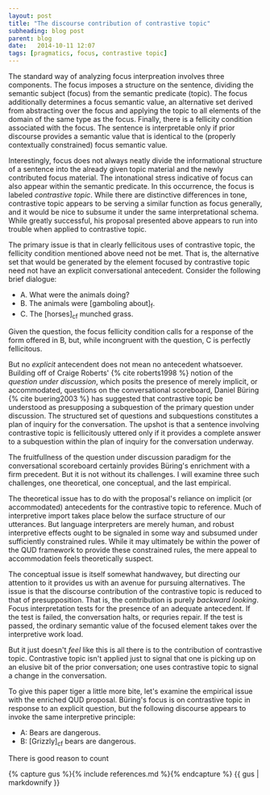 ```yaml
---
layout: post
title: "The discourse contribution of contrastive topic"
subheading: blog post
parent: blog
date:   2014-10-11 12:07
tags: [pragmatics, focus, contrastive topic]
---
```


The standard way of analyzing focus interpreation involves three components.  The focus imposes a structure on the sentence, dividing the semantic subject (focus) from the semantic predicate (topic).  The focus additionally determines a focus semantic value, an alternative set derived from abstracting over the focus and applying the topic to all elements of the domain of the same type as the focus.  Finally, there is a fellicity condition associated with the focus.  The sentence is interpretable only if prior discourse provides a semantic value that is identical to the (properly contextually constrained) focus semantic value.

Interestingly, focus does not always neatly divide the informational structure of a sentence into the already given topic material and the newly contributed focus material. The intonational stress indicative of focus can also appear within the semantic predicate.  In this occurrence, the focus is labeled _contrastive topic_. While there are distinctive differences in tone, contrastive topic appears to be serving a similar function as focus generally, and it would be nice to subsume it under the same interpretational schema. While greatly successful, his proposal presented above appears to run into trouble when applied to contrastive topic.

The primary issue is that in clearly fellicitous uses of contrastive topic, the fellicity condition mentioned above need not be met.  That is, the alternative set that would be generated by the element focused by contrastive topic need not have an explicit conversational antecedent. Consider the following brief dialogue:

+ A. What were the animals doing?
+ B. The animals were [gamboling about]<sub>f</sub>.
+ C. The [horses]<sub>cf</sub> munched grass.

Given the question, the focus fellicity condition calls for a response of the form offered in B, but, while incongruent with the question, C is perfectly fellicitous.

But no _explicit_ antecendent does not mean no antecedent whatsoever. Building off of Craige Roberts' {% cite roberts1998 %} notion of the _question under discussion_, which posits the presence of merely implicit, or accommodated, questions on the conversational scoreboard, Daniel B&#252;ring {% cite buering2003 %} has suggested that contrastive topic be understood as presupposing a subquestion of the primary question under discussion.  The structured set of questions and subquestions constitutes a plan of inquiry for the conversation.  The upshot is that a sentence involving contrastive topic is fellicitously uttered only if it provides a complete answer to a subquestion within the plan of inquiry for the conversation underway.

The fruitfullness of the question under discussion paradigm for the conversational scoreboard certainly provides B&#252;ring's enrichment with a firm precedent.  But it is not without its challenges.  I will examine three such challenges, one theoretical, one conceptual, and the last empirical.

The theoretical issue has to do with the proposal's reliance on implicit (or accommodated) antecedents for the contrastive topic to reference.  Much of interpretive import takes place below the surface structure of our utterances.  But language interpreters are merely human, and robust interpretive effects ought to be signaled in some way and subsumed under sufficiently constrained rules.  While it may ultimately be within the power of the QUD framework to provide these constrained rules, the mere appeal to accommodation feels theoretically suspect.

The conceptual issue is itself somewhat handwavey, but directing our attention to it provides us with an avenue for pursuing alternatives. The issue is that the discourse contribution of the contrastive topic is reduced to that of presupposition.  That is, the contribution is purely _backward looking_.  Focus interpretation tests for the presence of an adequate antecedent.  If the test is failed, the conversation halts, or requries repair. If the test is passed, the ordinary semantic value of the focused element takes over the interpretive work load. 

But it just doesn't _feel_ like this is all there is to the contribution of contrastive topic.  Contrastive topic isn't applied just to signal that one is picking up on an elusive bit of the prior conversation; one uses contrastive topic to signal a change in the conversation.

To give this paper tiger a little more bite, let's examine the empirical issue with the enriched QUD proposal.  B&#252;ring's focus is on contrastive topic in response to an explicit question, but the following discourse appears to invoke the same interpretive principle:

+ A: Bears are dangerous.
+ B: [Grizzly]<sub>cf</sub> bears are dangerous.

There is good reason to count 

{% capture gus %}{% include references.md %}{% endcapture %}
{{ gus | markdownify }}